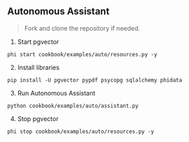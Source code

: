 ## Autonomous Assistant

> Fork and clone the repository if needed.

1. Start pgvector

```shell
phi start cookbook/examples/auto/resources.py -y
```

2. Install libraries

```shell
pip install -U pgvector pypdf psycopg sqlalchemy phidata
```

3. Run Autonomous Assistant

```shell
python cookbook/examples/auto/assistant.py
```

4. Stop pgvector

```shell
phi stop cookbook/examples/auto/resources.py -y
```
